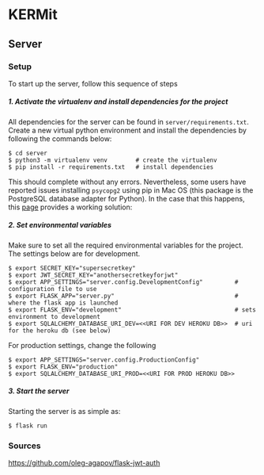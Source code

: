 # KERMit

## Server

### Setup
To start up the server, follow this sequence of steps

##### 1. Activate the virtualenv and install dependencies for the project

All dependencies for the server can be found in `server/requirements.txt`. Create a new virtual python environment
and install the dependencies by following the commands below:
```
$ cd server
$ python3 -m virtualenv venv        # create the virtualenv
$ pip install -r requirements.txt   # install dependencies
```
This should complete without any errors. Nevertheless, some users have reported issues installing
`psycopg2` using pip in Mac OS (this package is the PostgreSQL database adapter for Python).
In the case that this happens, this [page](https://stackoverflow.com/a/42264168)  provides a working solution: 

##### 2. Set environmental variables

Make sure to set all the required environmental variables for the project. The settings below are for development.
```
$ export SECRET_KEY="supersecretkey"      
$ export JWT_SECRET_KEY="anothersecretkeyforjwt" 
$ export APP_SETTINGS="server.config.DevelopmentConfig"         # configuration file to use
$ export FLASK_APP="server.py"                                  # where the flask app is launched
$ export FLASK_ENV="development"                                # sets environment to development 
$ export SQLALCHEMY_DATABASE_URI_DEV=<<URI FOR DEV HEROKU DB>>  # uri for the heroku db (see below)
```

For production settings, change the following
```
$ export APP_SETTINGS="server.config.ProductionConfig"
$ export FLASK_ENV="production"
$ export SQLALCHEMY_DATABASE_URI_PROD=<<URI FOR PROD HEROKU DB>>
```

##### 3. Start the server

Starting the server is as simple as:
```
$ flask run
```


### Sources

https://github.com/oleg-agapov/flask-jwt-auth